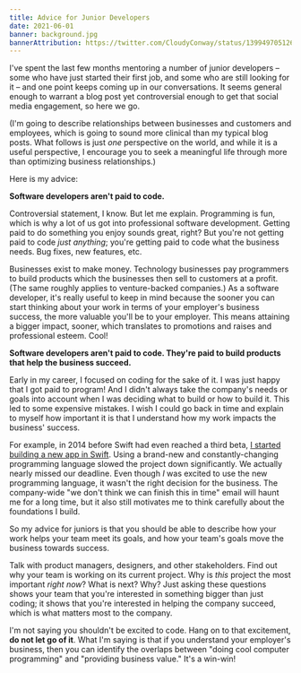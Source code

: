```yaml
---
title: Advice for Junior Developers
date: 2021-06-01
banner: background.jpg
bannerAttribution: https://twitter.com/CloudyConway/status/1399497051264667649
---
```


I've spent the last few months mentoring a number of junior developers – some who have just started their first job, and some who are still looking for it – and one point keeps coming up in our conversations. It seems general enough to warrant a blog post yet controversial enough to get that social media engagement, so here we go.

(I'm going to describe relationships between businesses and customers and employees, which is going to sound more clinical than my typical blog posts. What follows is just _one_ perspective on the world, and while it is a useful perspective, I encourage you to seek a meaningful life through more than optimizing business relationships.)

Here is my advice:

**Software developers aren't paid to code.**

Controversial statement, I know. But let me explain. Programming is fun, which is why a lot of us got into professional software development. Getting paid to do something you enjoy sounds great, right? But you're not getting paid to code _just anything_; you're getting paid to code what the business needs. Bug fixes, new features, etc.

Businesses exist to make money. Technology businesses pay programmers to build products which the businesses then sell to customers at a profit. (The same roughly applies to venture-backed companies.) As a software developer, it's really useful to keep in mind because the sooner you can start thinking about your work in terms of your employer's business success, the more valuable you'll be to your employer. This means attaining a bigger impact, sooner, which translates to promotions and raises and professional esteem. Cool!

**Software developers aren't paid to code. They're paid to build products that help the business succeed.**

Early in my career, I focused on coding for the sake of it. I was just happy that I got paid to program! And I didn't always take the company's needs or goals into account when I was deciding what to build or how to build it. This led to some expensive mistakes. I wish I could go back in time and explain to myself how important it is that I understand how my work impacts the business' success.

For example, in 2014 before Swift had even reached a third beta, [I started building a new app in Swift](https://artsy.github.io/blog/2014/11/13/eidolon-retrospective/). Using a brand-new and constantly-changing programming language slowed the project down significantly. We actually nearly missed our deadline. Even though _I_ was excited to use the new programming language, it wasn't the right decision for the business. The company-wide "we don't think we can finish this in time" email will haunt me for a long time, but it also still motivates me to think carefully about the foundations I build.

So my advice for juniors is that you should be able to describe how your work helps your team meet its goals, and how your team's goals move the business towards success.

Talk with product managers, designers, and other stakeholders. Find out why your team is working on its current project. Why is _this_ project the most important _right now_? What is next? Why? Just asking these questions shows your team that you're interested in something bigger than just coding; it shows that you're interested in helping the company succeed, which is what matters most to the company.

I'm not saying you shouldn't be excited to code. Hang on to that excitement, **do not let go of it**. What I'm saying is that if you understand your employer's business, then you can identify the overlaps between "doing cool computer programming" and "providing business value." It's a win-win!
